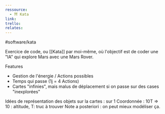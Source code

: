 ```yaml
---
ressource:
  - ⛩️ Kata
link: 
trello: 
relates:
---
```


#software/kata

Exercice de code, ou [[Kata]] par moi-même, où l'objectif est de coder une "IA" qui explore Mars avec une Mars Rover.

Features
- Gestion de l'énergie / Actions possibles
- Temps qui passe (1j = 4 Actions)
- Cartes "infinies", mais malus de déplacement si on passe sur des cases "inexplorées"

Idées de représentation des objets sur la cartes : 
sur 1 Coordonnée : 10T => 10 : altitude, T: truc à trouver
Note a posteriori : on peut mieux modéliser ça.